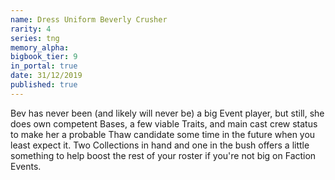 ```yaml
---
name: Dress Uniform Beverly Crusher
rarity: 4
series: tng
memory_alpha:
bigbook_tier: 9
in_portal: true
date: 31/12/2019
published: true
---
```


Bev has never been (and likely will never be) a big Event player, but still, she does own competent Bases, a few viable Traits, and main cast crew status to make her a probable Thaw candidate some time in the future when you least expect it. Two Collections in hand and one in the bush offers a little something to help boost the rest of your roster if you're not big on Faction Events.
